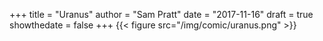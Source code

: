 +++
title = "Uranus"
author = "Sam Pratt"
date = "2017-11-16"
draft = true
showthedate = false
+++
{{< figure src="/img/comic/uranus.png" >}}